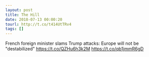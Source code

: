 ```yaml
---
layout: post
title: The Hill
date: 2018-07-13 00:00:20
tourl: http://t.co/t414UtTRv4
tags: []
---
```

French foreign minister slams Trump attacks: Europe will not be "destabilized" https://t.co/QZHu6h3k2M https://t.co/qb1jmmR6gD